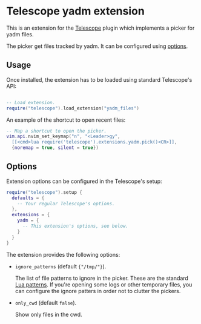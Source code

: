 # Telescope yadm extension

This is an extension for the [Telescope](https://github.com/nvim-telescope/telescope.nvim)
plugin which implements a picker for yadm files.

The picker get files tracked by yadm. It can be configured using [options](#options).


## Usage

Once installed, the extension has to be loaded using standard Telescope's API:

```lua

-- Load extension.
require("telescope").load_extension("yadm_files")
```

An example of the shortcut to open recent files:

```lua
-- Map a shortcut to open the picker.
vim.api.nvim_set_keymap("n", "<Leader>gy",
  [[<cmd>lua require('telescope').extensions.yadm.pick()<CR>]],
  {noremap = true, silent = true})
```

## Options

Extension options can be configured in the Telescope's setup:

```lua
require("telescope").setup {
  defaults = {
    -- Your regular Telescope's options.
  },
  extensions = {
    yadm = {
      -- This extension's options, see below.
    }
  }
}
```

The extension provides the following options:

- `ignore_patterns` (default `{"/tmp/"}`).

  The list of file patterns to ignore in the picker. These are the standard [Lua patterns](https://www.lua.org/pil/20.2.html).
  If you're opening some logs or other temporary files, you can configure the ignore
  patters in order not to clutter the pickers.

- `only_cwd` (default `false`).

  Show only files in the cwd.

